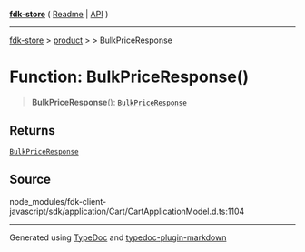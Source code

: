 [**fdk-store**](../../../README.md) ( [Readme](../../../README.md) \| [API](../../../API.md) )

---

[fdk-store](../../../API.md) > [product](../../README.md) > [<internal>](../README.md) > BulkPriceResponse

# Function: BulkPriceResponse()

> **BulkPriceResponse**(): [`BulkPriceResponse`](../type-aliases/type-alias.BulkPriceResponse.md)

## Returns

[`BulkPriceResponse`](../type-aliases/type-alias.BulkPriceResponse.md)

## Source

node_modules/fdk-client-javascript/sdk/application/Cart/CartApplicationModel.d.ts:1104

---

Generated using [TypeDoc](https://typedoc.org/) and [typedoc-plugin-markdown](https://www.npmjs.com/package/typedoc-plugin-markdown)
